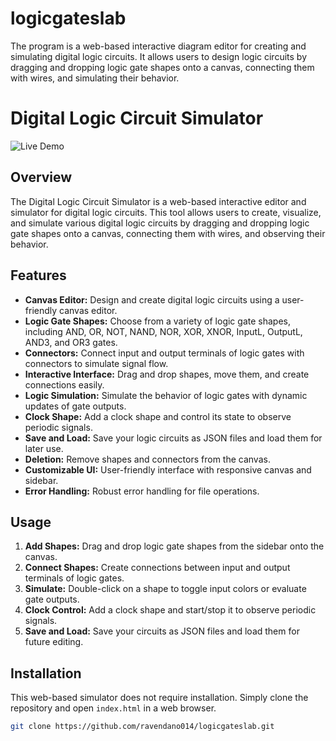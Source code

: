 # logicgateslab
The program is a web-based interactive diagram editor for creating and simulating digital logic circuits. It allows users to design logic circuits by dragging and dropping logic gate shapes onto a canvas, connecting them with wires, and simulating their behavior.

# Digital Logic Circuit Simulator

![Live Demo]([Demo.gif](https://ravendano014.github.io/logicgateslab/index.html)) 

## Overview

The Digital Logic Circuit Simulator is a web-based interactive editor and simulator for digital logic circuits. This tool allows users to create, visualize, and simulate various digital logic circuits by dragging and dropping logic gate shapes onto a canvas, connecting them with wires, and observing their behavior.

## Features

- **Canvas Editor:** Design and create digital logic circuits using a user-friendly canvas editor.
- **Logic Gate Shapes:** Choose from a variety of logic gate shapes, including AND, OR, NOT, NAND, NOR, XOR, XNOR, InputL, OutputL, AND3, and OR3 gates.
- **Connectors:** Connect input and output terminals of logic gates with connectors to simulate signal flow.
- **Interactive Interface:** Drag and drop shapes, move them, and create connections easily.
- **Logic Simulation:** Simulate the behavior of logic gates with dynamic updates of gate outputs.
- **Clock Shape:** Add a clock shape and control its state to observe periodic signals.
- **Save and Load:** Save your logic circuits as JSON files and load them for later use.
- **Deletion:** Remove shapes and connectors from the canvas.
- **Customizable UI:** User-friendly interface with responsive canvas and sidebar.
- **Error Handling:** Robust error handling for file operations.

## Usage

1. **Add Shapes:** Drag and drop logic gate shapes from the sidebar onto the canvas.
2. **Connect Shapes:** Create connections between input and output terminals of logic gates.
3. **Simulate:** Double-click on a shape to toggle input colors or evaluate gate outputs.
4. **Clock Control:** Add a clock shape and start/stop it to observe periodic signals.
5. **Save and Load:** Save your circuits as JSON files and load them for future editing.

## Installation

This web-based simulator does not require installation. Simply clone the repository and open `index.html` in a web browser.

```bash
git clone https://github.com/ravendano014/logicgateslab.git
